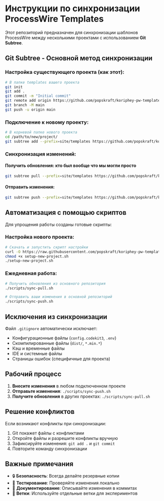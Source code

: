 # Инструкции по синхронизации ProcessWire Templates

Этот репозиторий предназначен для синхронизации шаблонов ProcessWire между несколькими проектами с использованием **Git Subtree**.

## Git Subtree - Основной метод синхронизации

### Настройка существующего проекта (как этот):
```bash
# В папке templates вашего проекта
git init
git add .
git commit -m "Initial commit"
git remote add origin https://github.com/popskraft/koriphey-pw-template.git
git branch -M main
git push -u origin main
```

### Подключение к новому проекту:
```bash
# В корневой папке нового проекта
cd /path/to/new/project/
git subtree add --prefix=site/templates https://github.com/popskraft/koriphey-pw-template.git main --squash
```

### Синхронизация изменений:

#### Получить обновления: кто был вообще что мы могли просто
```bash
git subtree pull --prefix=site/templates https://github.com/popskraft/koriphey-pw-template.git main --squash
```

#### Отправить изменения:
```bash
git subtree push --prefix=site/templates https://github.com/popskraft/koriphey-pw-template.git main
```

## Автоматизация с помощью скриптов

Для упрощения работы созданы готовые скрипты:

### Настройка нового проекта:
```bash
# Скачать и запустить скрипт настройки
curl -O https://raw.githubusercontent.com/popskraft/koriphey-pw-template/main/scripts/setup-new-project.sh
chmod +x setup-new-project.sh
./setup-new-project.sh
```

### Ежедневная работа:
```bash
# Получить обновления из основного репозитория
./scripts/sync-pull.sh

# Отправить ваши изменения в основной репозиторий
./scripts/sync-push.sh
```

## Исключения из синхронизации

Файл `.gitignore` автоматически исключает:
- Конфигурационные файлы (`config.codekit3`, `.env`)
- Скомпилированные файлы (`dist/`, `*.min.*`)
- Кэш и временные файлы
- IDE и системные файлы
- Страницы ошибок (специфичные для проекта)

## Рабочий процесс

1. **Внесите изменения** в любом подключенном проекте
2. **Отправьте изменения**: `./scripts/sync-push.sh`
3. **Получите обновления** в других проектах: `./scripts/sync-pull.sh`

## Решение конфликтов

Если возникают конфликты при синхронизации:
1. Git покажет файлы с конфликтами
2. Откройте файлы и разрешите конфликты вручную
3. Зафиксируйте изменения: `git add .` и `git commit`
4. Повторите команду синхронизации

## Важные примечания

- 🔒 **Безопасность**: Всегда делайте резервные копии
- 🧪 **Тестирование**: Проверяйте изменения локально
- 📝 **Документирование**: Описывайте изменения в коммитах
- 🌿 **Ветки**: Используйте отдельные ветки для экспериментов 